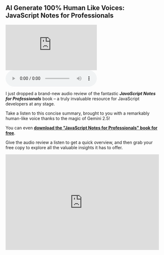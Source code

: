 ## AI Generate 100% Human Like Voices: JavaScript Notes for Professionals


<embed src="https://jmp.sh/220dQ0jn" type="audio/mpeg" controls="true" loop="false" autostart="true">

<audio controls>
  <source src="https://jmp.sh/220dQ0jn" type="audio/mpeg">
  Your browser does not support the audio element.
</audio>


I just dropped a brand-new audio review of the fantastic ***JavaScript Notes for Professionals*** book – a truly invaluable resource for JavaScript developers at any stage.

Take a listen to this concise summary, brought to you with a remarkably human-like voice thanks to the magic of Gemini 2.5!

You can even [**download the "JavaScript Notes for Professionals" book for free**](https://agunechembaekene.wordpress.com/wp-content/uploads/2025/04/javascript-notes-for-professionals.pdf).

Give the audio review a listen to get a quick overview, and then grab your free copy to explore all the valuable insights it has to offer.


<iframe width="100%" height="315" src="https://www.youtube.com/embed/DaCPAyCPcMg?si=4C0I-NWRndH3VfiY" title="YouTube video player" frameborder="0" allow="accelerometer; autoplay; clipboard-write; encrypted-media; gyroscope; picture-in-picture; web-share" referrerpolicy="strict-origin-when-cross-origin" allowfullscreen></iframe>
